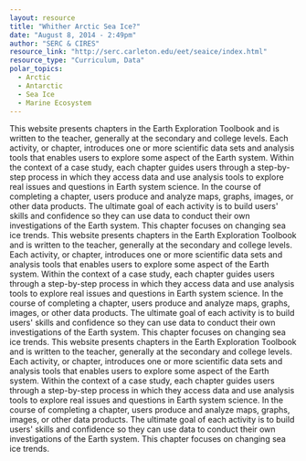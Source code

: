 ```yaml
---
layout: resource
title: "Whither Arctic Sea Ice?"
date: "August 8, 2014 - 2:49pm"
author: "SERC & CIRES"
resource_link: "http://serc.carleton.edu/eet/seaice/index.html"
resource_type: "Curriculum, Data"
polar_topics:
  - Arctic
  - Antarctic
  - Sea Ice
  - Marine Ecosystem
---
```


This website presents chapters in the Earth Exploration Toolbook and is written to the teacher, generally at the secondary and college levels.  Each activity, or chapter, introduces one or more scientific data sets and analysis tools that enables users to explore some aspect of the Earth system.
Within the context of a case study, each chapter guides users through a step-by-step process in which they access data and use analysis tools to explore real issues and questions in Earth system science. In the course of completing a chapter, users produce and analyze maps, graphs, images, or other data products. The ultimate goal of each activity is to build users' skills and confidence so they can use data to conduct their own investigations of the Earth system.  This chapter focuses on changing sea ice trends.  This website presents chapters in the Earth Exploration Toolbook and is written to the teacher, generally at the secondary and college levels.  Each activity, or chapter, introduces one or more scientific data sets and analysis tools that enables users to explore some aspect of the Earth system.
Within the context of a case study, each chapter guides users through a step-by-step process in which they access data and use analysis tools to explore real issues and questions in Earth system science. In the course of completing a chapter, users produce and analyze maps, graphs, images, or other data products. The ultimate goal of each activity is to build users' skills and confidence so they can use data to conduct their own investigations of the Earth system.  This chapter focuses on changing sea ice trends.  This website presents chapters in the Earth Exploration Toolbook and is written to the teacher, generally at the secondary and college levels.  Each activity, or chapter, introduces one or more scientific data sets and analysis tools that enables users to explore some aspect of the Earth system.
Within the context of a case study, each chapter guides users through a step-by-step process in which they access data and use analysis tools to explore real issues and questions in Earth system science. In the course of completing a chapter, users produce and analyze maps, graphs, images, or other data products. The ultimate goal of each activity is to build users' skills and confidence so they can use data to conduct their own investigations of the Earth system.  This chapter focuses on changing sea ice trends.
